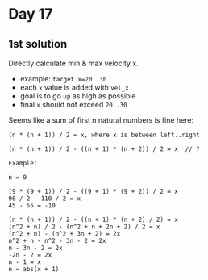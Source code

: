 # Day 17

## 1st solution

Directly calculate min & max velocity x.

* example: `target x=20..30`
* each `x` value is added with `vel_x`
* goal is to go `up` as high as possible
* final `x` should not exceed `20..30`

Seems like a sum of first n natural numbers is fine here:

```
(n * (n + 1)) / 2 = x, where x is between left..right
```

```
(n * (n + 1)) / 2 - ((n + 1) * (n + 2)) / 2 = x  // ?

Example:

n = 9

(9 * (9 + 1)) / 2 - ((9 + 1) * (9 + 2)) / 2 = x
90 / 2 - 110 / 2 = x
45 - 55 = -10
```

```
(n * (n + 1)) / 2 - ((n + 1) * (n + 2) / 2) = x
(n^2 + n) / 2 - (n^2 + n + 2n + 2) / 2 = x
(n^2 + n) - (n^2 + 3n + 2) = 2x
n^2 + n - n^2 - 3n - 2 = 2x
n - 3n - 2 = 2x
-2n - 2 = 2x
n - 1 = x
n = abs(x + 1)
```
